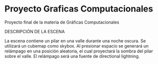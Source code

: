 # Proyecto Graficas Computacionales
Proyecto final de la materia de Gráficas Computacionales

DESCRIPCIÓN DE LA ESCENA 

La escena contiene un pilar en una valle durante una noche oscura. 
Se utilizará un cubemap como skybox.
Al presionar espacio se generará un relámpago en una posición aleatoria, el cual proyectará la sombra del pilar sobre el valle.
El relámpago será una fuente de directional lightning. 
